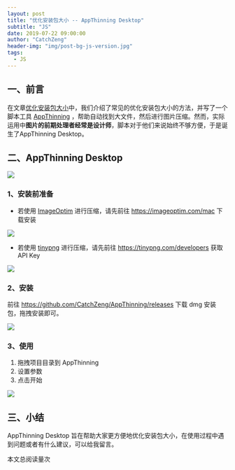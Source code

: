 ```yaml
---
layout: post
title: "优化安装包大小 -- AppThinning Desktop"
subtitle: "JS"
date: 2019-07-22 09:00:00
author: "CatchZeng"
header-img: "img/post-bg-js-version.jpg"
tags:
  - JS
---
```


<span id="busuanzi_container_page_pv"></span>

## 一、前言

在文章[优化安装包大小](https://xiaozhuanlan.com/topic/3458629071)中，我们介绍了常见的优化安装包大小的方法，并写了一个脚本工具 [AppThinning](https://github.com/CatchZeng/AppThinning) ，帮助自动找到大文件，然后进行图片压缩。然而，实际运用中**图片的前期处理者经常是设计师**，脚本对于他们来说始终不够方便，于是诞生了AppThinning  Desktop。

## 二、AppThinning Desktop

![](https://images.xiaozhuanlan.com/photo/2019/76370c9c56f622f2f66b37fa8f7dbab7.gif)

### 1、安装前准备

- 若使用 [ImageOptim](https://imageoptim.com/mac) 进行压缩，请先前往 https://imageoptim.com/mac 下载安装

![](https://images.xiaozhuanlan.com/photo/2019/93a194f93e81c4732b8ba2239bf21ce4.png)

- 若使用 [tinypng](https://tinypng.com) 进行压缩，请先前往 https://tinypng.com/developers 获取 API Key

![](https://images.xiaozhuanlan.com/photo/2019/32357545ca566b71a3b69294c3078aec.png)

### 2、安装

前往 https://github.com/CatchZeng/AppThinning/releases 下载 dmg 安装包，拖拽安装即可。

![](https://images.xiaozhuanlan.com/photo/2019/2b2e5413eb6ae80c54d2c4614b4edf56.png)

### 3、使用

1. 拖拽项目目录到 AppThinning
2. 设置参数
3. 点击开始

![](https://images.xiaozhuanlan.com/photo/2019/daff3781c04e70acccc70f5e1f96db9a.png)

## 三、小结

AppThinning Desktop 旨在帮助大家更方便地优化安装包大小，在使用过程中遇到问题或者有什么建议，可以给我留言。

<span id="busuanzi_container_page_pv">
本文总阅读量<span id="busuanzi_value_page_pv"></span>次
</span>